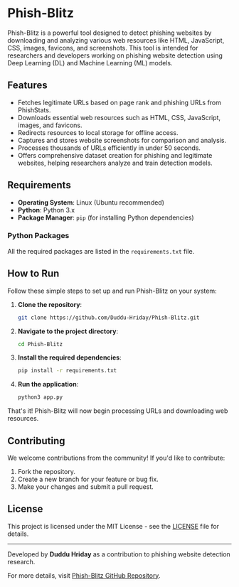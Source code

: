 # Phish-Blitz

Phish-Blitz is a powerful tool designed to detect phishing websites by downloading and analyzing various web resources like HTML, JavaScript, CSS, images, favicons, and screenshots. This tool is intended for researchers and developers working on phishing website detection using Deep Learning (DL) and Machine Learning (ML) models.

## Features
- Fetches legitimate URLs based on page rank and phishing URLs from PhishStats.
- Downloads essential web resources such as HTML, CSS, JavaScript, images, and favicons.
- Redirects resources to local storage for offline access.
- Captures and stores website screenshots for comparison and analysis.
- Processes thousands of URLs efficiently in under 50 seconds.
- Offers comprehensive dataset creation for phishing and legitimate websites, helping researchers analyze and train detection models.

## Requirements
- **Operating System**: Linux (Ubuntu recommended)
- **Python**: Python 3.x
- **Package Manager**: `pip` (for installing Python dependencies)

### Python Packages
All the required packages are listed in the `requirements.txt` file.

## How to Run

Follow these simple steps to set up and run Phish-Blitz on your system:

1. **Clone the repository**:
    ```bash
    git clone https://github.com/Duddu-Hriday/Phish-Blitz.git
    ```

2. **Navigate to the project directory**:
    ```bash
    cd Phish-Blitz
    ```

3. **Install the required dependencies**:
    ```bash
    pip install -r requirements.txt
    ```

4. **Run the application**:
    ```bash
    python3 app.py
    ```

That's it! Phish-Blitz will now begin processing URLs and downloading web resources.

## Contributing
We welcome contributions from the community! If you'd like to contribute:
1. Fork the repository.
2. Create a new branch for your feature or bug fix.
3. Make your changes and submit a pull request.

## License
This project is licensed under the MIT License - see the [LICENSE](LICENSE) file for details.

---

Developed by **Duddu Hriday** as a contribution to phishing website detection research.

For more details, visit [Phish-Blitz GitHub Repository](https://github.com/Duddu-Hriday/Phish-Blitz).
